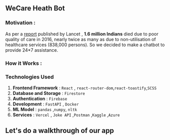 ## WeCare Heath Bot 


### Motivation : 

As per a [report](https://www.indiaspend.com/more-indians-die-of-poor-quality-care-than-due-to-lack-of-access-to-healthcare-1-6-million-64432/) published by Lancet , **1.6 million Indians** died due to poor quality of care in 2016, nearly twice as many as due to non-utilisation of healthcare services (838,000 persons). 
So we decided to make a chatbot to provide 24*7 assistance.

###  How it Works :



### Technologies Used
1. **Frontend Framework**   : `React` , `react-router-dom`,`react-toastify`,`SCSS`
2. **Database and Storage** : `Firestore`
3. **Authentication**       :  `Firebase`
4. **Development**          : `FastAPI` , `Docker`       
5. **ML Model**             : `pandas` ,`numpy`, `nltk` 
6. **Services**             : `Vercel` , `Joke API` ,`Postman` ,`Kaggle` ,`Azure`

## Let's do a walkthrough of our app
